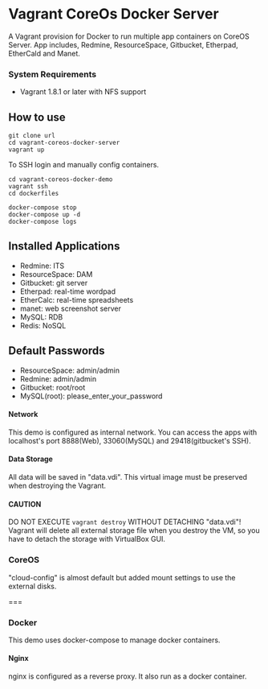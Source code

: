 # Vagrant CoreOs Docker Server

A Vagrant provision for Docker to run multiple app containers on CoreOS Server. App includes, Redmine, ResourceSpace, Gitbucket, Etherpad, EtherCald and Manet.

### System Requirements

* Vagrant 1.8.1 or later with NFS support

## How to use

```
git clone url
cd vagrant-coreos-docker-server
vagrant up
```

To SSH login and manually config containers.

```
cd vagrant-coreos-docker-demo
vagrant ssh
cd dockerfiles

docker-compose stop
docker-compose up -d
docker-compose logs
```

## Installed Applications
* Redmine: ITS
* ResourceSpace: DAM
* Gitbucket: git server
* Etherpad: real-time wordpad
* EtherCalc: real-time spreadsheets
* manet: web screenshot server
* MySQL: RDB
* Redis: NoSQL


## Default Passwords

* ResourceSpace: admin/admin
* Redmine: admin/admin
* Gitbucket: root/root
* MySQL(root): please\_enter\_your\_password

#### Network

This demo is configured as internal network. You can access the apps with localhost's port 8888(Web), 33060(MySQL) and 29418(gitbucket's SSH).

#### Data Storage

All data will be saved in "data.vdi". This virtual image must be preserved when destroying the Vagrant.

#### CAUTION
DO NOT EXECUTE `vagrant destroy` WITHOUT DETACHING "data.vdi"!  
Vagrant will delete all external storage file when you destroy the VM, so you have to detach the storage with VirtualBox GUI.

### CoreOS

"cloud-config" is almost default but added mount settings to use the external disks.

===

### Docker

This demo uses docker-compose to manage docker containers.

#### Nginx

nginx is configured as a reverse proxy. It also run as a docker container.
